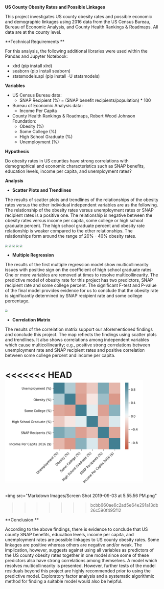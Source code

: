 **US County Obesity Rates and Possible Linkages**

This project investigates US county obesity rates and possible economic and demographic linkages using 2016 data from the US Census Bureau, Bureau of Economic Analysis, and County Health Rankings & Roadmaps. All data are at the county level.

**Technical Requirements **

For this analysis, the following additional libraries were used within the Pandas and Jupyter Notebook: 

-   xlrd (pip install xlrd)
-   seaborn (pip install seaborn)
-   statsmodels.api (pip install -U statsmodels)

**Variables**

-   US Census Bureau data: 
    -   SNAP Recipient (%) = (SNAP benefit recipients/population) * 100
-   Bureau of Economic Analysis data:                 
    -   Income Per Capita
-   County Health Rankings & Roadmaps, Robert Wood Johnson Foundation: 
    -   Obesity (%)
    -   Some College (%)
    -   High School Graduate (%)
    -   Unemployment (%)

**Hypothesis**

Do obesity rates in US counties have strong correlations with demographical and economic characteristics such as SNAP benefits, education levels, income per capita, and unemployment rates?

**Analysis**

-   **Scatter Plots and Trendlines**

The results of scatter plots and trendlines of the relationships of the obesity rates versus the other individual independent variables are as the following. The relationship of the obesity rates versus unemployment rates or SNAP recipient rates is a positive one. The relationship is negative between the obesity rates versus income per capita, some college or high school graduate percent. The high school graduate percent and obesity rate relationship is weaker compared to the other relationships. The relationships form around the range of 20% - 40% obesity rates.

<img src="/Users/emilywehrmeyer/Group_Project_1/Markdown Images/Screen Shot 2019-09-03 at 5.52.50 PM.png" style="zoom: 50%;" />

<img src="/Users/emilywehrmeyer/Group_Project_1/Markdown Images/Screen Shot 2019-09-03 at 5.53.02 PM.png" style="zoom: 50%;" />

<img src="/Users/emilywehrmeyer/Group_Project_1/Markdown Images/Screen Shot 2019-09-03 at 5.54.36 PM.png" style="zoom: 50%;" />

<img src="/Users/emilywehrmeyer/Group_Project_1/Markdown Images/Screen Shot 2019-09-03 at 5.54.57 PM.png" style="zoom: 50%;" />

<img src="/Users/emilywehrmeyer/Group_Project_1/Markdown Images/Screen Shot 2019-09-03 at 5.55.13 PM.png" style="zoom: 50%;" />

-   **Multiple Regression**

The results of the first multiple regression model show multicollinearity issues with positive sign on the coefficient of high school graduate rates. One or more variables are removed at times to resolve multicollinearity. The predictive model of obesity rate for this project has two predictors, SNAP recipient rate and some college percent. The significant F-test and P-value of the final model provides evidence for us to conclude that the obesity rate is significantly determined by SNAP recipient rate and some college percentage.

<img src="/Users/emilywehrmeyer/Group_Project_1/Markdown Images/Screen Shot 2019-09-03 at 5.55.42 PM.png" style="zoom:50%;" />



-   **Correlation Matrix**

The results of the correlation matrix support our aforementioned findings and conclude this project. The map reflects the findings using scatter plots and trendlines. It also shows correlations among independent variables which cause multicollinearity; e.g., positive strong correlations between unemployment rate and SNAP recipient rates and positive correlation between some college percent and income per capita.

<<<<<<< HEAD
<img src="Markdown Images/Screen Shot 2019-09-03 at 5.55.56 PM.png" alt="image of correlation matrix" style="zoom:50%;" />
=======
<img src="Markdown Images/Screen Shot 2019-09-03 at 5.55.56 PM.png"
>>>>>>> bcbb660ae6c2ad5e64e291a13db26c590f495f12

**Conclusion **

According to the above findings, there is evidence to conclude that US county SNAP benefits, education levels, income per capita, and unemployment rates are possible linkages to US county obesity rates. Some linkages are positive whereas others are negative and/or weak. The implication, however, suggests against using all variables as predictors of the US county obesity rates together in one model since some of these predictors also have strong correlations among themselves. A model which resolves multicollinearity is presented. However, further tests of the model residuals beyond this project are highly recommended prior to using the predictive model. Exploratory factor analysis and a systematic algorithmic method for finding a suitable model would also be helpful.

